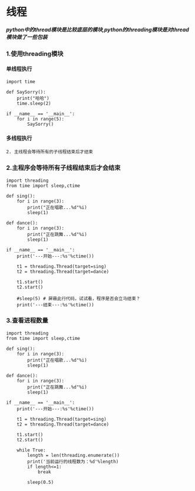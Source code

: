# 线程

***python中的thread模块是比较底层的模块,python的threading模块是对thread模块做了一些包装***

### 1.使用threading模块

#### 单线程执行

```
import time

def SaySorry():
    print("哈哈")
    time.sleep(2)

if __name__ == '__main__':
    for i in range(5):
        SaySorry()
```



#### 多线程执行

````
2. 主线程会等待所有的子线程结束后才结束
````





### 2.主程序会等待所有子线程结束后才会结束

```
import threading
from time import sleep,ctime

def sing():
    for i in range(3):
        print("正在唱歌...%d"%i)
        sleep(1)

def dance():
    for i in range(3):
        print("正在跳舞...%d"%i)
        sleep(1)

if __name__ == '__main__':
    print('---开始---:%s'%ctime())

    t1 = threading.Thread(target=sing)
    t2 = threading.Thread(target=dance)

    t1.start()
    t2.start()

    #sleep(5) # 屏蔽此行代码，试试看，程序是否会立马结束？
    print('---结束---:%s'%ctime())
```



### 3.查看进程数量

````
import threading
from time import sleep,ctime

def sing():
    for i in range(3):
        print("正在唱歌...%d"%i)
        sleep(1)

def dance():
    for i in range(3):
        print("正在跳舞...%d"%i)
        sleep(1)

if __name__ == '__main__':
    print('---开始---:%s'%ctime())

    t1 = threading.Thread(target=sing)
    t2 = threading.Thread(target=dance)

    t1.start()
    t2.start()

    while True:
        length = len(threading.enumerate())
        print('当前运行的线程数为：%d'%length)
        if length<=1:
            break

        sleep(0.5)
````

